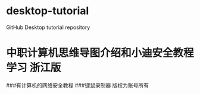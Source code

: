 # desktop-tutorial
GitHub Desktop tutorial repository
# 中职计算机思维导图介绍和小迪安全教程学习 浙江版
###有计算机的网络安全教程
###键鼠录制器
版权为账号所有
